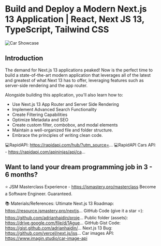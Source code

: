 # Build and Deploy a Modern Next.js 13 Application | React, Next JS 13, TypeScript, Tailwind CSS
![Car Showcase](https://i.ibb.co/GxvFJDZ/Thumbnail.png)

## Introduction
The demand for Next.js 13 applications peaked! Now is the perfect time to build a state-of-the-art modern application that leverages all of the latest and greatest of what Next 13 has to offer, leveraging features such as server-side rendering and the app router. 
 
Alongside building this application, you'll also learn how to:
- Use Next.js 13 App Router and Server Side Rendering
- Implement Advanced Search Functionality
- Create Filtering Capabilities
- Optimize Metadata and SEO
- Create custom filter, combobox, and modal elements
- Maintain a well-organized file and folder structure.
- Embrace the principles of writing clean code.

💻RapidAPI: https://rapidapi.com/hub/?utm_source=...
💻RapidAPI Cars API: - https://rapidapi.com/apininjas/api/ca...

## Want to land your dream programming job in 3 - 6 months?
⭐ JSM Masterclass Experience - https://jsmastery.pro/masterclass
Become a Software Engineer. Guaranteed.

📚 Materials/References:
Ultimate Next.js 13 Roadmap: https://resource.jsmastery.pro/nextjs...
GitHub Code (give it a star ⭐): https://github.com/adrianhajdin/proje...
Public folder (assets): https://drive.google.com/file/d/1Ague...
GitHub Gist Code: https://gist.github.com/adrianhajdin/...
Next.js 13 Bug: https://github.com/vercel/next.js/iss...
Car images API: https://www.imagin.studio/car-image-api
